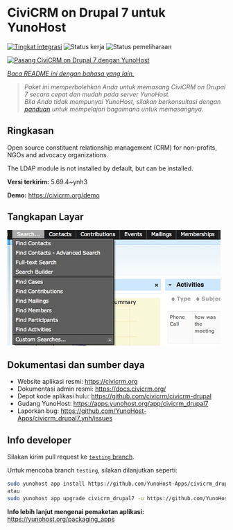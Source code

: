 <!--
N.B.: README ini dibuat secara otomatis oleh <https://github.com/YunoHost/apps/tree/master/tools/readme_generator>
Ini TIDAK boleh diedit dengan tangan.
-->

# CiviCRM on Drupal 7 untuk YunoHost

[![Tingkat integrasi](https://apps.yunohost.org/badge/integration/civicrm_drupal7)](https://ci-apps.yunohost.org/ci/apps/civicrm_drupal7/)
![Status kerja](https://apps.yunohost.org/badge/state/civicrm_drupal7)
![Status pemeliharaan](https://apps.yunohost.org/badge/maintained/civicrm_drupal7)

[![Pasang CiviCRM on Drupal 7 dengan YunoHost](https://install-app.yunohost.org/install-with-yunohost.svg)](https://install-app.yunohost.org/?app=civicrm_drupal7)

*[Baca README ini dengan bahasa yang lain.](./ALL_README.md)*

> *Paket ini memperbolehkan Anda untuk memasang CiviCRM on Drupal 7 secara cepat dan mudah pada server YunoHost.*  
> *Bila Anda tidak mempunyai YunoHost, silakan berkonsultasi dengan [panduan](https://yunohost.org/install) untuk mempelajari bagaimana untuk memasangnya.*

## Ringkasan

Open source constituent relationship management (CRM) for non-profits, NGOs and advocacy organizations.

The LDAP module is not installed by default, but can be installed.


**Versi terkirim:** 5.69.4~ynh3

**Demo:** <https://civicrm.org/demo>

## Tangkapan Layar

![Tangkapan Layar pada CiviCRM on Drupal 7](./doc/screenshots/screenshot.png)

## Dokumentasi dan sumber daya

- Website aplikasi resmi: <https://civicrm.org>
- Dokumentasi admin resmi: <https://docs.civicrm.org/>
- Depot kode aplikasi hulu: <https://github.com/civicrm/civicrm-drupal>
- Gudang YunoHost: <https://apps.yunohost.org/app/civicrm_drupal7>
- Laporkan bug: <https://github.com/YunoHost-Apps/civicrm_drupal7_ynh/issues>

## Info developer

Silakan kirim pull request ke [`testing` branch](https://github.com/YunoHost-Apps/civicrm_drupal7_ynh/tree/testing).

Untuk mencoba branch `testing`, silakan dilanjutkan seperti:

```bash
sudo yunohost app install https://github.com/YunoHost-Apps/civicrm_drupal7_ynh/tree/testing --debug
atau
sudo yunohost app upgrade civicrm_drupal7 -u https://github.com/YunoHost-Apps/civicrm_drupal7_ynh/tree/testing --debug
```

**Info lebih lanjut mengenai pemaketan aplikasi:** <https://yunohost.org/packaging_apps>
